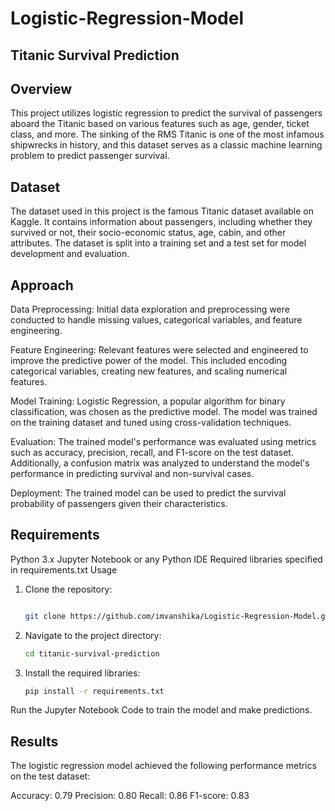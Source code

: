 # Logistic-Regression-Model
## Titanic Survival Prediction
## Overview
This project utilizes logistic regression to predict the survival of passengers aboard the Titanic based on various features such as age, gender, ticket class, and more. The sinking of the RMS Titanic is one of the most infamous shipwrecks in history, and this dataset serves as a classic machine learning problem to predict passenger survival.

## Dataset
The dataset used in this project is the famous Titanic dataset available on Kaggle. It contains information about passengers, including whether they survived or not, their socio-economic status, age, cabin, and other attributes. The dataset is split into a training set and a test set for model development and evaluation.

## Approach
Data Preprocessing: Initial data exploration and preprocessing were conducted to handle missing values, categorical variables, and feature engineering.

Feature Engineering: Relevant features were selected and engineered to improve the predictive power of the model. This included encoding categorical variables, creating new features, and scaling numerical features.

Model Training: Logistic Regression, a popular algorithm for binary classification, was chosen as the predictive model. The model was trained on the training dataset and tuned using cross-validation techniques.

Evaluation: The trained model's performance was evaluated using metrics such as accuracy, precision, recall, and F1-score on the test dataset. Additionally, a confusion matrix was analyzed to understand the model's performance in predicting survival and non-survival cases.

Deployment: The trained model can be used to predict the survival probability of passengers given their characteristics.

## Requirements
Python 3.x
Jupyter Notebook or any Python IDE
Required libraries specified in requirements.txt
Usage
1. Clone the repository:
   ```bash

   git clone https://github.com/imvanshika/Logistic-Regression-Model.git
2. Navigate to the project directory:
   ```bash
   cd titanic-survival-prediction

3. Install the required libraries:
   ```bash
   pip install -r requirements.txt
Run the Jupyter Notebook Code to train the model and make predictions.

## Results
The logistic regression model achieved the following performance metrics on the test dataset:

Accuracy: 0.79
Precision: 0.80
Recall: 0.86
F1-score: 0.83
